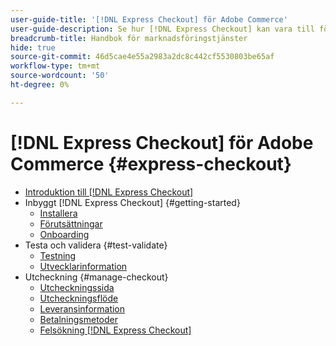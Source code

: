 ```yaml
---
user-guide-title: '[!DNL Express Checkout] för Adobe Commerce'
user-guide-description: Se hur [!DNL Express Checkout] kan vara till fördel för din Adobe Commerce-instans och för hur du kan komma igång med och konfigurera tillägget.
breadcrumb-title: Handbok för marknadsföringstjänster
hide: true
source-git-commit: 46d5cae4e55a2983a2dc8c442cf5530803be65af
workflow-type: tm+mt
source-wordcount: '50'
ht-degree: 0%

---
```



# [!DNL Express Checkout] för Adobe Commerce {#express-checkout}

- [Introduktion till [!DNL Express Checkout]](overview.md)
- Inbyggt [!DNL Express Checkout] {#getting-started}
   - [Installera](install.md)
   - [Förutsättningar](prerequisites.md)
   - [Onboarding](onboarding.md)
- Testa och validera {#test-validate}
   - [Testning](testing.md)
   - [Utvecklarinformation](developer.md)
- Utcheckning {#manage-checkout}
   - [Utcheckningssida](checkout-page.md)
   - [Utcheckningsflöde](checkout-flow.md)
   - [Leveransinformation](shipping-details.md)
   - [Betalningsmetoder](payment-methods.md)
   - [Felsökning [!DNL Express Checkout]](troubleshooting.md)
